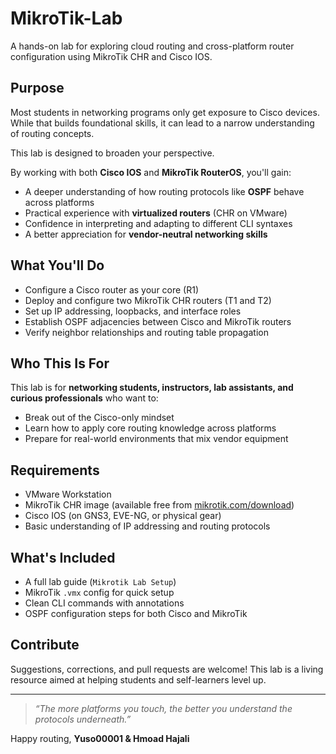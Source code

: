 # MikroTik-Lab

A hands-on lab for exploring cloud routing and cross-platform router configuration using MikroTik CHR and Cisco IOS.

## Purpose

Most students in networking programs only get exposure to Cisco devices. While that builds foundational skills, it can lead to a narrow understanding of routing concepts.

This lab is designed to broaden your perspective.

By working with both **Cisco IOS** and **MikroTik RouterOS**, you'll gain:

- A deeper understanding of how routing protocols like **OSPF** behave across platforms
- Practical experience with **virtualized routers** (CHR on VMware)
- Confidence in interpreting and adapting to different CLI syntaxes
- A better appreciation for **vendor-neutral networking skills**

## What You'll Do

- Configure a Cisco router as your core (R1)
- Deploy and configure two MikroTik CHR routers (T1 and T2)
- Set up IP addressing, loopbacks, and interface roles
- Establish OSPF adjacencies between Cisco and MikroTik routers
- Verify neighbor relationships and routing table propagation

## Who This Is For

This lab is for **networking students, instructors, lab assistants, and curious professionals** who want to:

- Break out of the Cisco-only mindset
- Learn how to apply core routing knowledge across platforms
- Prepare for real-world environments that mix vendor equipment

## Requirements

- VMware Workstation
- MikroTik CHR image (available free from [mikrotik.com/download](https://mikrotik.com/download))
- Cisco IOS (on GNS3, EVE-NG, or physical gear)
- Basic understanding of IP addressing and routing protocols

## What's Included

- A full lab guide (`Mikrotik Lab Setup`)
- MikroTik `.vmx` config for quick setup
- Clean CLI commands with annotations
- OSPF configuration steps for both Cisco and MikroTik

## Contribute

Suggestions, corrections, and pull requests are welcome! This lab is a living resource aimed at helping students and self-learners level up.

---

> _“The more platforms you touch, the better you understand the protocols underneath.”_

Happy routing,
**Yuso00001 & Hmoad Hajali**
